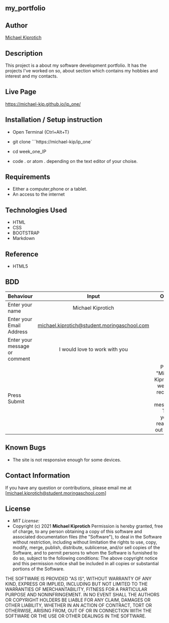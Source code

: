 ## my_portfolio

## Author

[Michael Kiprotich](https://github.com/michael-kip)

## Description

This project is a about my software development portfolio. It has the projects I've worked on so, about section which contains my hobbies and interest and my contacts.


## Live Page 
https://michael-kip.github.io/ip_one/ 


## Installation / Setup instruction
* Open Terminal {Ctrl+Alt+T}

* git clone ```https://michael-kip/ip_one`
* cd week_one_IP
* code . or atom . depending on the text editor of your choise.
## Requirements
* Either a computer,phone or a tablet.
* An access to the internet
## Technologies Used
- HTML
- CSS
- BOOTSTRAP
- Markdown
## Reference
* HTML5
## BDD
| Behaviour      | Input        | Output       |
| :------------- | :----------: | -----------: |
|  Enter your name  |   Michael Kiprotich |     |
| Enter your Email Address  | michael.kiprotich@student.moringaschool.com |   |
| Enter your message or comment   |  I would love to work with you     |     |
| Press Submit|     |Pop up "Michael Kiprotich, we have received your message. Thank you for reaching out to us.|
## Known Bugs
* The site is not responsive enough for some devices. 
## Contact Information 
If you have any question or contributions, please email me at [michael.kiprotich@student.moringaschool.com]
## License
* *MIT License:*
* Copyright (c) 2021 **Michael Kiprotich**
Permission is hereby granted, free of charge, to any person obtaining a copy
of this software and associated documentation files (the "Software"), to deal
in the Software without restriction, including without limitation the rights
to use, copy, modify, merge, publish, distribute, sublicense, and/or sell
copies of the Software, and to permit persons to whom the Software is
furnished to do so, subject to the following conditions:
​
The above copyright notice and this permission notice shall be included in all
copies or substantial portions of the Software.

THE SOFTWARE IS PROVIDED "AS IS", WITHOUT WARRANTY OF ANY KIND, EXPRESS OR
IMPLIED, INCLUDING BUT NOT LIMITED TO THE WARRANTIES OF MERCHANTABILITY,
FITNESS FOR A PARTICULAR PURPOSE AND NONINFRINGEMENT. IN NO EVENT SHALL THE
AUTHORS OR COPYRIGHT HOLDERS BE LIABLE FOR ANY CLAIM, DAMAGES OR OTHER
LIABILITY, WHETHER IN AN ACTION OF CONTRACT, TORT OR OTHERWISE, ARISING FROM,
OUT OF OR IN CONNECTION WITH THE SOFTWARE OR THE USE OR OTHER DEALINGS IN THE
SOFTWARE.
